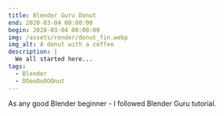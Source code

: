 ```yaml
---
title: Blender Guru Donut
end: 2020-03-04 00:00:00
begin: 2020-03-04 00:00:00
img: /assets/render/donut_fin.webp
img_alt: A donut with a coffee
description: |
  We all started here...
tags:
  - Blender
  - DOooOoOOOnut
---
```

As any good Blender beginner - I followed Blender Guru tutorial.